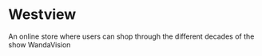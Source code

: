 # Westview
An online store where users can shop through the different decades of the show WandaVision 

